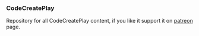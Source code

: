 ### CodeCreatePlay
Repository for all CodeCreatePlay content, if you like it support it on [patreon](https://www.patreon.com/CodeCreatePlay) page.
